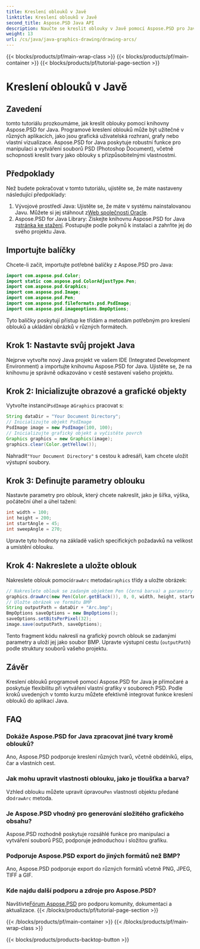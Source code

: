 ```yaml
---
title: Kreslení oblouků v Javě
linktitle: Kreslení oblouků v Javě
second_title: Aspose.PSD Java API
description: Naučte se kreslit oblouky v Javě pomocí Aspose.PSD pro Javu. Výukový program krok za krokem s příklady kódu pro grafické aplikace.
weight: 13
url: /cs/java/java-graphics-drawing/drawing-arcs/
---
```


{{< blocks/products/pf/main-wrap-class >}}
{{< blocks/products/pf/main-container >}}
{{< blocks/products/pf/tutorial-page-section >}}

# Kreslení oblouků v Javě

## Zavedení
tomto tutoriálu prozkoumáme, jak kreslit oblouky pomocí knihovny Aspose.PSD for Java. Programové kreslení oblouků může být užitečné v různých aplikacích, jako jsou grafická uživatelská rozhraní, grafy nebo vlastní vizualizace. Aspose.PSD for Java poskytuje robustní funkce pro manipulaci a vytváření souborů PSD (Photoshop Document), včetně schopnosti kreslit tvary jako oblouky s přizpůsobitelnými vlastnostmi.
## Předpoklady
Než budete pokračovat v tomto tutoriálu, ujistěte se, že máte nastaveny následující předpoklady:
1.  Vývojové prostředí Java: Ujistěte se, že máte v systému nainstalovanou Javu. Můžete si jej stáhnout z[Web společnosti Oracle](https://www.oracle.com/java/).
2.  Aspose.PSD for Java Library: Získejte knihovnu Aspose.PSD for Java z[stránka ke stažení](https://releases.aspose.com/psd/java/). Postupujte podle pokynů k instalaci a zahrňte jej do svého projektu Java.
## Importujte balíčky
Chcete-li začít, importujte potřebné balíčky z Aspose.PSD pro Java:
```java
import com.aspose.psd.Color;
import static com.aspose.psd.ColorAdjustType.Pen;
import com.aspose.psd.Graphics;
import com.aspose.psd.Image;
import com.aspose.psd.Pen;
import com.aspose.psd.fileformats.psd.PsdImage;
import com.aspose.psd.imageoptions.BmpOptions;
```
Tyto balíčky poskytují přístup ke třídám a metodám potřebným pro kreslení oblouků a ukládání obrázků v různých formátech.
## Krok 1: Nastavte svůj projekt Java
Nejprve vytvořte nový Java projekt ve vašem IDE (Integrated Development Environment) a importujte knihovnu Aspose.PSD for Java. Ujistěte se, že na knihovnu je správně odkazováno v cestě sestavení vašeho projektu.
## Krok 2: Inicializujte obrazové a grafické objekty
 Vytvořte instanci`PsdImage` a`Graphics` pracovat s:
```java
String dataDir = "Your Document Directory";
// Inicializujte objekt PsdImage
PsdImage image = new PsdImage(100, 100);
// Inicializujte grafický objekt a vyčistěte povrch
Graphics graphics = new Graphics(image);
graphics.clear(Color.getYellow());
```
 Nahradit`"Your Document Directory"` s cestou k adresáři, kam chcete uložit výstupní soubory.
## Krok 3: Definujte parametry oblouku
Nastavte parametry pro oblouk, který chcete nakreslit, jako je šířka, výška, počáteční úhel a úhel tažení:
```java
int width = 100;
int height = 200;
int startAngle = 45;
int sweepAngle = 270;
```
Upravte tyto hodnoty na základě vašich specifických požadavků na velikost a umístění oblouku.
## Krok 4: Nakreslete a uložte oblouk
 Nakreslete oblouk pomocí`drawArc` metoda`Graphics` třídy a uložte obrázek:
```java
// Nakreslete oblouk se zadaným objektem Pen (černá barva) a parametry
graphics.drawArc(new Pen(Color.getBlack()), 0, 0, width, height, startAngle, sweepAngle);
// Uložte obrázek ve formátu BMP
String outputPath = dataDir + "Arc.bmp";
BmpOptions saveOptions = new BmpOptions();
saveOptions.setBitsPerPixel(32);
image.save(outputPath, saveOptions);
```
Tento fragment kódu nakreslí na grafický povrch oblouk se zadanými parametry a uloží jej jako soubor BMP. Upravte výstupní cestu (`outputPath`) podle struktury souborů vašeho projektu.

## Závěr
Kreslení oblouků programově pomocí Aspose.PSD for Java je přímočaré a poskytuje flexibilitu při vytváření vlastní grafiky v souborech PSD. Podle kroků uvedených v tomto kurzu můžete efektivně integrovat funkce kreslení oblouků do aplikací Java.

## FAQ
### Dokáže Aspose.PSD for Java zpracovat jiné tvary kromě oblouků?
Ano, Aspose.PSD podporuje kreslení různých tvarů, včetně obdélníků, elips, čar a vlastních cest.
### Jak mohu upravit vlastnosti oblouku, jako je tloušťka a barva?
 Vzhled oblouku můžete upravit úpravou`Pen` vlastnosti objektu předané do`drawArc` metoda.
### Je Aspose.PSD vhodný pro generování složitého grafického obsahu?
Aspose.PSD rozhodně poskytuje rozsáhlé funkce pro manipulaci a vytváření souborů PSD, podporuje jednoduchou i složitou grafiku.
### Podporuje Aspose.PSD export do jiných formátů než BMP?
Ano, Aspose.PSD podporuje export do různých formátů včetně PNG, JPEG, TIFF a GIF.
### Kde najdu další podporu a zdroje pro Aspose.PSD?
 Navštivte[Fórum Aspose.PSD](https://forum.aspose.com/c/psd/34) pro podporu komunity, dokumentaci a aktualizace.
{{< /blocks/products/pf/tutorial-page-section >}}

{{< /blocks/products/pf/main-container >}}
{{< /blocks/products/pf/main-wrap-class >}}

{{< blocks/products/products-backtop-button >}}
